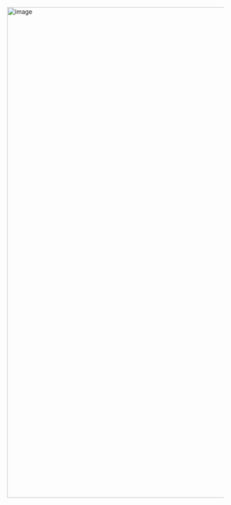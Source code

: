 <img width="2278" height="1138" alt="image" src="https://github.com/user-attachments/assets/3930257a-3651-4a50-86d0-c793630e893b" />
